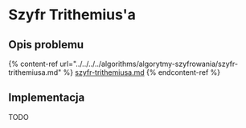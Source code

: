 # Szyfr Trithemius'a

## Opis problemu

{% content-ref url="../../../../algorithms/algorytmy-szyfrowania/szyfr-trithemiusa.md" %}
[szyfr-trithemiusa.md](../../../../algorithms/algorytmy-szyfrowania/szyfr-trithemiusa.md)
{% endcontent-ref %}

## Implementacja

TODO
